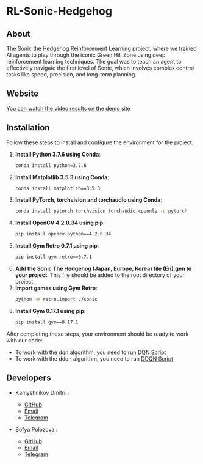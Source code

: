 # RL-Sonic-Hedgehog
## About
The Sonic the Hedgehog Reinforcement Learning project, where we trained AI agents to play through the iconic Green Hill Zone using deep reinforcement learning techniques. The goal was to teach an agent to effectively navigate the first level of Sonic, which involves complex control tasks like speed, precision, and long-term planning.

## Website
[You can watch the video results on the demo site](https://kama34.github.io/RL-Sonic-Hedgehog/)

## Installation

Follow these steps to install and configure the environment for the project:

1. **Install Python 3.7.6 using Conda**:
    ```bash
    conda install python=3.7.6
    ```
2. **Install Matplotlib 3.5.3 using Conda**:
    ```bash
    conda install matplotlib==3.5.3
    ```
3. **Install PyTorch, torchvision and torchaudio using Conda**:
    ```bash
    conda install pytorch torchvision torchaudio cpuonly -c pytorch
    ```
4. **Install OpenCV 4.2.0.34 using pip**:
    ```bash
    pip install opencv-python==4.2.0.34
    ```
5. **Install Gym Retro 0.7.1 using pip**:
    ```bash
    pip install gym-retro==0.7.1
    ```
6. **Add the Sonic The Hedgehog (Japan, Europe, Korea) file (En).gen to your project**. This file should be added to the root directory of your project.
7. **Import games using Gym Retro**:
    ```bash
    python -m retro.import ./sonic
    ```
8. **Install Gym 0.17.1 using pip**:
    ```bash
    pip install gym==0.17.1
    ```

After completing these steps, your environment should be ready to work with our code:

- To work with the dqn algorithm, you need to run [DQN Script](./sonic/sonic_dqn.ipynb)
- To work with the ddqn algorithm, you need to run [DDQN Script](./sonic/sonic_ddqn.ipynb)

## Developers
- Kamyshnikov Dmitrii :
  - [GitHub](https://github.com/kama34)
  - [Email](mailto:d.kamyshnikov.offer@yandex.ru)
  - [Telegram](https://t.me/kama_34)
 
- Sofya Polozova :
   - [GitHub]()
   - [Email]()
   - [Telegram](https://t.me/Sofa_pss)